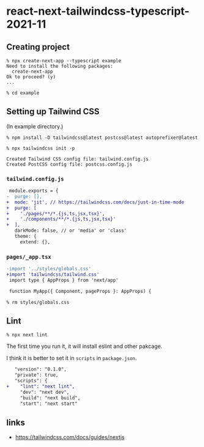 # react-next-tailwindcss-typescript-2021-11

## Creating project

```
% npx create-next-app --typescript example
Need to install the following packages:
  create-next-app
Ok to proceed? (y)
...
```

```
% cd example
```

## Setting up Tailwind CSS

(In example directory.)

```
% npm install -D tailwindcss@latest postcss@latest autoprefixer@latest
```

```
% npx tailwindcss init -p

Created Tailwind CSS config file: tailwind.config.js
Created PostCSS config file: postcss.config.js
```

### `tailwind.config.js`

```diff
 module.exports = {
-  purge: [],
+  mode: 'jit', // https://tailwindcss.com/docs/just-in-time-mode
+  purge: [
+    './pages/**/*.{js,ts,jsx,tsx}',
+    './components/**/*.{js,ts,jsx,tsx}'
+  ],
   darkMode: false, // or 'media' or 'class'
   theme: {
     extend: {},
```

### `pages/_app.tsx`

```diff
-import '../styles/globals.css'
+import 'tailwindcss/tailwind.css'
 import type { AppProps } from 'next/app'

 function MyApp({ Component, pageProps }: AppProps) {
```

```
% rm styles/globals.css
```
## Lint

```
% npx next lint
```

The first time you run it, it will install eslint and other pakcage.

I think it is better to set it in `scripts` in `package.json`.

```diff
   "version": "0.1.0",
   "private": true,
   "scripts": {
+    "lint": "next lint",
     "dev": "next dev",
     "build": "next build",
     "start": "next start"
```

## links

* https://tailwindcss.com/docs/guides/nextjs
